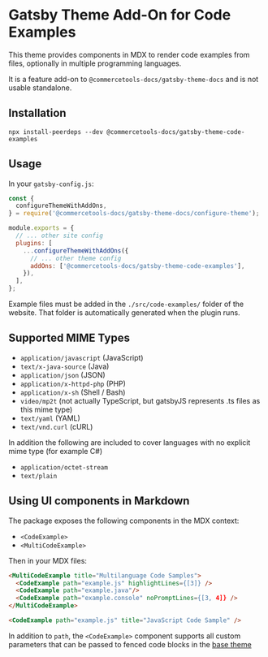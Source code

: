 # Gatsby Theme Add-On for Code Examples

This theme provides components in MDX to render code examples from files, optionally in multiple programming languages.

It is a feature add-on to `@commercetools-docs/gatsby-theme-docs` and is not usable standalone.

## Installation

```
npx install-peerdeps --dev @commercetools-docs/gatsby-theme-code-examples
```

## Usage

In your `gatsby-config.js`:

```js
const {
  configureThemeWithAddOns,
} = require('@commercetools-docs/gatsby-theme-docs/configure-theme');

module.exports = {
  // ... other site config
  plugins: [
    ...configureThemeWithAddOns({
      // ... other theme config
      addOns: ['@commercetools-docs/gatsby-theme-code-examples'],
    }),
  ],
};
```

Example files must be added in the `./src/code-examples/` folder of the website. That folder is automatically generated when the plugin runs.

## Supported MIME Types

- `application/javascript` (JavaScript)
- `text/x-java-source` (Java)
- `application/json` (JSON)
- `application/x-httpd-php` (PHP)
- `application/x-sh` (Shell / Bash)
- `video/mp2t` (not actually TypeScript, but gatsbyJS represents .ts files as this mime type)
- `text/yaml` (YAML)
- `text/vnd.curl` (cURL)

In addition the following are included to cover languages with no explicit mime type (for example C#)

- `application/octet-stream`
- `text/plain`

## Using UI components in Markdown

The package exposes the following components in the MDX context:

- `<CodeExample>`
- `<MultiCodeExample>`

Then in your MDX files:

```markdown
<MultiCodeExample title="Multilanguage Code Samples">
  <CodeExample path="example.js" highlightLines={[3]} />
  <CodeExample path="example.java"/>
  <CodeExample path="example.console" noPromptLines={[3, 4]} />
</MultiCodeExample>

<CodeExample path="example.js" title="JavaScript Code Sample" />
```

In addition to `path`, the `<CodeExample>` component supports all custom parameters that can be passed to fenced code blocks in the [base theme](https://www.npmjs.com/package/@commercetools-docs/gatsby-theme-docs)
